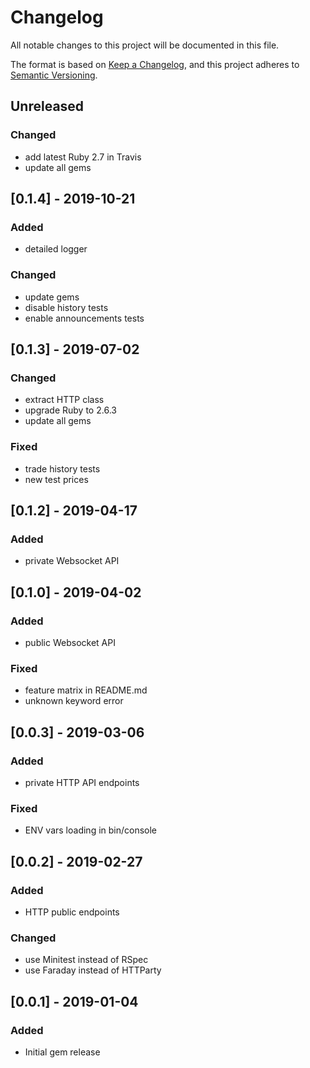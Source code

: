 # Changelog

 All notable changes to this project will be documented in this file.

The format is based on [Keep a Changelog](https://keepachangelog.com/en/1.0.0/),
and this project adheres to [Semantic Versioning](https://semver.org/spec/v2.0.0.html).

## Unreleased
### Changed
- add latest Ruby 2.7 in Travis
- update all gems

## [0.1.4] - 2019-10-21
### Added
- detailed logger
### Changed
- update gems
- disable history tests
- enable announcements tests

## [0.1.3] - 2019-07-02
### Changed
- extract HTTP class
- upgrade Ruby to 2.6.3
- update all gems
### Fixed
- trade history tests
- new test prices

## [0.1.2] - 2019-04-17
### Added
- private Websocket API

## [0.1.0] - 2019-04-02
### Added
- public Websocket API
### Fixed
- feature matrix in README.md
- unknown keyword error

## [0.0.3] - 2019-03-06
### Added
- private HTTP API endpoints
### Fixed
- ENV vars loading in bin/console

## [0.0.2] - 2019-02-27
### Added
- HTTP public endpoints
### Changed
- use Minitest instead of RSpec
- use Faraday instead of HTTParty

## [0.0.1] - 2019-01-04
### Added
- Initial gem release

